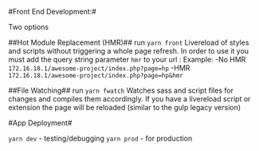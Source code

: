 #Front End Development:#

Two options

##Hot Module Replacement (HMR)##
run `yarn front`
Livereload of styles and scripts without triggering a whole page refresh.
In order to use it you must add the query string parameter `hmr` to your url : 
Example:
 -No HMR
    `172.16.18.1/awesome-project/index.php?page=hp`
 -HMR
    `172.16.18.1/awesome-project/index.php?page=hp&hmr`

##File Watching##
run `yarn fwatch`
Watches sass and script files for changes and compiles them accordingly. If you have a livereload script or extension the page will be reloaded (similar to the gulp legacy version)

#App Deployment#

`yarn dev` - testing/debugging
`yarn prod` - for production